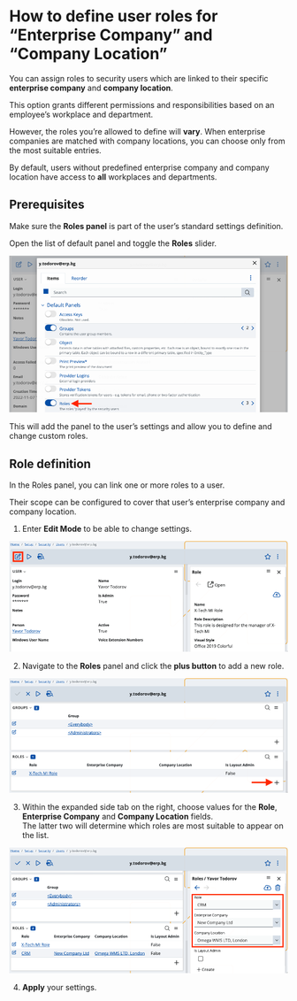 # How to define user roles for “Enterprise Company” and “Company Location”

You can assign roles to security users which are linked to their specific **enterprise company** and **company location**. 

This option grants different permissions and responsibilities based on an employee’s workplace and department. 

However, the roles you’re allowed to define will **vary**. When enterprise companies are matched with company locations, you can choose only from the most suitable entries. 

By default, users without predefined enterprise company and company location have access to **all** workplaces and departments.

## Prerequisites 

Make sure the **Roles panel** is part of the user’s standard settings definition. 
 
Open the list of default panel and toggle the **Roles** slider.

![Pictures](pictures/new_role.png)

This will add the panel to the user’s settings and allow you to define and change custom roles.
 
## Role definition

In the Roles panel, you can link one or more roles to a user. 

Their scope can be configured to cover that user’s enterprise company and company location.

1.	Enter **Edit Mode** to be able to change settings.

![Pictures](pictures/edit_mode.png)
 
2.	Navigate to the **Roles** panel and click the **plus button** to add a new role.

![Pictures](pictures/role_set.png)
 
3.	Within the expanded side tab on the right, choose values for the **Role**, **Enterprise Company** and **Company Location** fields. <br> The latter two will determine which roles are most suitable to appear on the list.  

![Pictures](pictures/aadd_roles_new.png) 

4.	**Apply** your settings.

